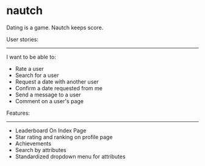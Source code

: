 # nautch
Dating is a game. Nautch keeps score.

User stories:
______________

I want to be able to:
* Rate a user
* Search for a user
* Request a date with another user
* Confirm a date requested from me
* Send a message to a user
* Comment on a user's page



Features:
____________

* Leaderboard On Index Page
* Star rating and ranking on profile page
* Achievements
* Search by attributes
* Standardized dropdown menu for attributes